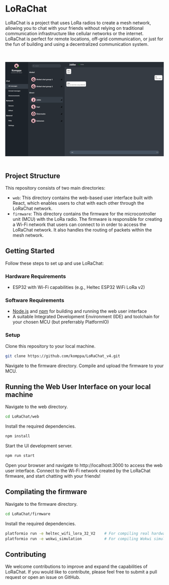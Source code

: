 # LoRaChat

LoRaChat is a project that uses LoRa radios to create a mesh network, allowing you to chat with your friends without relying on traditional communication infrastructure like cellular networks or the internet. LoRaChat is perfect for remote locations, off-grid communication, or just for the fun of building and using a decentralized communication system.

<br></br>
![LoRaChat UI](./images/ui.png)
<br></br>

## Project Structure

This repository consists of two main directories:

- `web`: This directory contains the web-based user interface built with React, which enables users to chat with each other through the LoRaChat network.
- `firmware`: This directory contains the firmware for the microcontroller unit (MCU) with the LoRa radio. The firmware is responsible for creating a Wi-Fi network that users can connect to in order to access the LoRaChat network. It also handles the routing of packets within the mesh network.

## Getting Started

Follow these steps to set up and use LoRaChat:

### Hardware Requirements

- ESP32 with Wi-Fi capabilities (e.g., Heltec ESP32 WiFi LoRa v2)

### Software Requirements

- [Node.js](https://nodejs.org/) and [npm](https://www.npmjs.com/) for building and running the web user interface
- A suitable Integrated Development Environment (IDE) and toolchain for your chosen MCU (but preferrably PlatformIO)

### Setup

Clone this repository to your local machine.

```bash
git clone https://github.com/komppa/LoRaChat_v4.git
```

Navigate to the firmware directory.
Compile and upload the firmware to your MCU.

## Running the Web User Interface on your local machine

Navigate to the web directory.

```bash
cd LoRaChat/web
```

Install the required dependencies.

```bash
npm install
```

Start the UI development server.
```bash
npm run start
```

Open your browser and navigate to http://localhost:3000 to access the web user interface.
Connect to the Wi-Fi network created by the LoRaChat firmware, and start chatting with your friends!

## Compilating the firmware

Navigate to the firmware directory.

```bash
cd LoRaChat/firmware
```

Install the required dependencies.

```bash
platformio run -e heltec_wifi_lora_32_V2    # For compiling real hardware
platformio run -e wokwi_simulation          # For compiling Wokwi simulator
```

## Contributing

We welcome contributions to improve and expand the capabilities of LoRaChat. If you would like to contribute, please feel free to submit a pull request or open an issue on GitHub.
